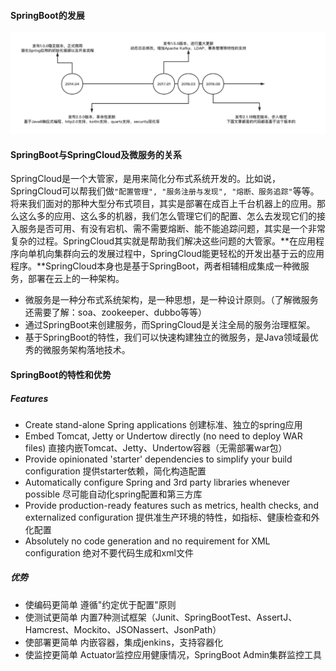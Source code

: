 #### SpringBoot的发展

![image-20210727140544046](02-SpringBoot初始/image-20210727140544046.png)

#### SpringBoot与SpringCloud及微服务的关系

SpringCloud是一个大管家，是用来简化分布式系统开发的。比如说，SpringCloud可以帮我们做`"配置管理", "服务注册与发现", "熔断、服务追踪"`等等。将来我们面对的那种大型分布式项目，其实是部署在成百上千台机器上的应用。那么这么多的应用、这么多的机器，我们怎么管理它们的配置、怎么去发现它们的接入服务是否可用、有没有宕机、需不需要熔断、能不能追踪问题，其实是一个非常复杂的过程。SpringCloud其实就是帮助我们解决这些问题的大管家。**在应用程序向单机向集群向云的发展过程中，SpringCloud能更轻松的开发出基于云的应用程序。**SpringCloud本身也是基于SpringBoot，两者相辅相成集成一种微服务，部署在云上的一种架构。

- 微服务是一种分布式系统架构，是一种思想，是一种设计原则。（了解微服务还需要了解：soa、zookeeper、dubbo等等）
- 通过SpringBoot来创建服务，而SpringCloud是关注全局的服务治理框架。
- 基于SpringBoot的特性，我们可以快速构建独立的微服务，是Java领域最优秀的微服务架构落地技术。

#### SpringBoot的特性和优势

##### Features

- Create stand-alone Spring applications
  创建标准、独立的spring应用
- Embed Tomcat, Jetty or Undertow directly (no need to deploy WAR files)
  直接内嵌Tomcat、Jetty、Undertow容器（无需部署war包）
- Provide opinionated 'starter' dependencies to simplify your build configuration
  提供starter依赖，简化构造配置
- Automatically configure Spring and 3rd party libraries whenever possible
  尽可能自动化spring配置和第三方库
- Provide production-ready features such as metrics, health checks, and externalized configuration
  提供准生产环境的特性，如指标、健康检查和外化配置
- Absolutely no code generation and no requirement for XML configuration
  绝对不要代码生成和xml文件

##### 优势

- 使编码更简单
  遵循"约定优于配置"原则
- 使测试更简单
  内置7种测试框架（Junit、SpringBootTest、AssertJ、Hamcrest、Mockito、JSONassert、JsonPath）
- 使部署更简单
  内嵌容器，集成jenkins，支持容器化
- 使监控更简单
  Actuator监控应用健康情况，SpringBoot Admin集群监控工具